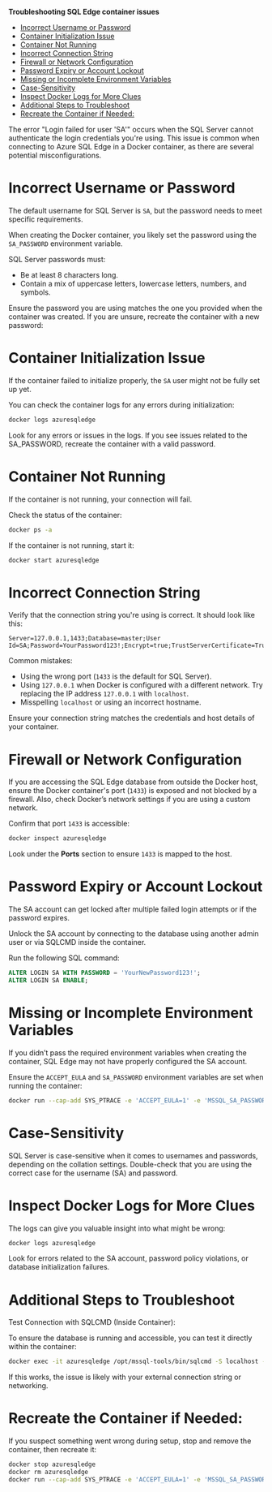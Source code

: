 **Troubleshooting SQL Edge container issues**

- [Incorrect Username or Password](#incorrect-username-or-password)
- [Container Initialization Issue](#container-initialization-issue)
- [Container Not Running](#container-not-running)
- [Incorrect Connection String](#incorrect-connection-string)
- [Firewall or Network Configuration](#firewall-or-network-configuration)
- [Password Expiry or Account Lockout](#password-expiry-or-account-lockout)
- [Missing or Incomplete Environment Variables](#missing-or-incomplete-environment-variables)
- [Case-Sensitivity](#case-sensitivity)
- [Inspect Docker Logs for More Clues](#inspect-docker-logs-for-more-clues)
- [Additional Steps to Troubleshoot](#additional-steps-to-troubleshoot)
- [Recreate the Container if Needed:](#recreate-the-container-if-needed)

The error "Login failed for user 'SA'" occurs when the SQL Server cannot authenticate the login credentials you're using. This issue is common when connecting to Azure SQL Edge in a Docker container, as there are several potential misconfigurations. 

# Incorrect Username or Password

The default username for SQL Server is `SA`, but the password needs to meet specific requirements.

When creating the Docker container, you likely set the password using the `SA_PASSWORD` environment variable.

SQL Server passwords must:
- Be at least 8 characters long.
- Contain a mix of uppercase letters, lowercase letters, numbers, and symbols.

Ensure the password you are using matches the one you provided when the container was created. If you are unsure, recreate the container with a new password:

# Container Initialization Issue

If the container failed to initialize properly, the `SA` user might not be fully set up yet.

You can check the container logs for any errors during initialization:

```bash
docker logs azuresqledge
```

Look for any errors or issues in the logs. If you see issues related to the SA_PASSWORD, recreate the container with a valid password.

# Container Not Running

If the container is not running, your connection will fail.

Check the status of the container:

```bash
docker ps -a
```

If the container is not running, start it:

```bash
docker start azuresqledge
```

# Incorrect Connection String

Verify that the connection string you're using is correct. It should look like this:
```
Server=127.0.0.1,1433;Database=master;User Id=SA;Password=YourPassword123!;Encrypt=true;TrustServerCertificate=True;
```

Common mistakes:
- Using the wrong port (`1433` is the default for SQL Server).
- Using `127.0.0.1` when Docker is configured with a different network. Try replacing the IP address `127.0.0.1` with `localhost`.
- Misspelling `localhost` or using an incorrect hostname.

Ensure your connection string matches the credentials and host details of your container.

# Firewall or Network Configuration

If you are accessing the SQL Edge database from outside the Docker host, ensure the Docker container's port (`1433`) is exposed and not blocked by a firewall.
Also, check Docker’s network settings if you are using a custom network.

Confirm that port `1433` is accessible:

```bash
docker inspect azuresqledge
```

Look under the **Ports** section to ensure `1433` is mapped to the host.

# Password Expiry or Account Lockout

The SA account can get locked after multiple failed login attempts or if the password expires.

Unlock the SA account by connecting to the database using another admin user or via SQLCMD inside the container.

Run the following SQL command:

```sql
ALTER LOGIN SA WITH PASSWORD = 'YourNewPassword123!';
ALTER LOGIN SA ENABLE;
```

# Missing or Incomplete Environment Variables

If you didn’t pass the required environment variables when creating the container, SQL Edge may not have properly configured the SA account.

Ensure the `ACCEPT_EULA` and `SA_PASSWORD` environment variables are set when running the container:

```bash
docker run --cap-add SYS_PTRACE -e 'ACCEPT_EULA=1' -e 'MSSQL_SA_PASSWORD=s3cret-Ninja' -p 1433:1433 --name azuresqledge -d mcr.microsoft.com/azure-sql-edge
```

# Case-Sensitivity

SQL Server is case-sensitive when it comes to usernames and passwords, depending on the collation settings. Double-check that you are using the correct case for the username (SA) and password.

# Inspect Docker Logs for More Clues

The logs can give you valuable insight into what might be wrong:

```bash
docker logs azuresqledge
```

Look for errors related to the SA account, password policy violations, or database initialization failures.

# Additional Steps to Troubleshoot

Test Connection with SQLCMD (Inside Container):

To ensure the database is running and accessible, you can test it directly within the container:
```bash
docker exec -it azuresqledge /opt/mssql-tools/bin/sqlcmd -S localhost -U SA -P 's3cret-Ninja'
```

If this works, the issue is likely with your external connection string or networking.

# Recreate the Container if Needed:

If you suspect something went wrong during setup, stop and remove the container, then recreate it:
```bash
docker stop azuresqledge
docker rm azuresqledge
docker run --cap-add SYS_PTRACE -e 'ACCEPT_EULA=1' -e 'MSSQL_SA_PASSWORD=s3cret-Ninja' -p 1433:1433 --name azuresqledge -d mcr.microsoft.com/azure-sql-edge
```
